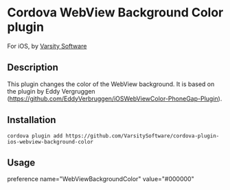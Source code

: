 # Cordova WebView Background Color plugin

For iOS, by [Varsity Software](https://github.com/VarsitySoftware)

## Description

This plugin changes the color of the WebView background.  It is based on the plugin by Eddy Vergruggen (https://github.com/EddyVerbruggen/iOSWebViewColor-PhoneGap-Plugin). 

## Installation

```
cordova plugin add https://github.com/VarsitySoftware/cordova-plugin-ios-webview-background-color
```

## Usage

preference name="WebViewBackgroundColor" value="#000000" 

